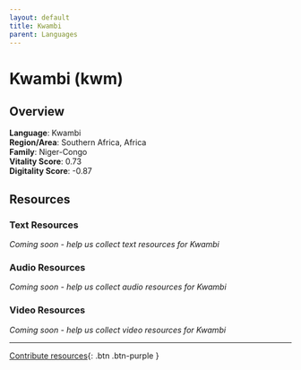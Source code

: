 ```yaml
---
layout: default
title: Kwambi
parent: Languages
---
```


# Kwambi (kwm)

## Overview

**Language**: Kwambi  
**Region/Area**: Southern Africa, Africa  
**Family**: Niger-Congo  
**Vitality Score**: 0.73  
**Digitality Score**: -0.87  

## Resources

### Text Resources
*Coming soon - help us collect text resources for Kwambi*

### Audio Resources
*Coming soon - help us collect audio resources for Kwambi*

### Video Resources
*Coming soon - help us collect video resources for Kwambi*

---

[Contribute resources](https://fairtrain.github.io/){: .btn .btn-purple }
